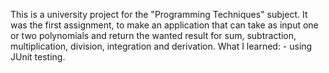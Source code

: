 This is a university project for the "Programming Techniques" subject.
It was the first assignment, to make an application that can take as input one or two polynomials and return the wanted result for sum, subtraction, multiplication, division, integration and derivation.
What I learned: - using JUnit testing.
